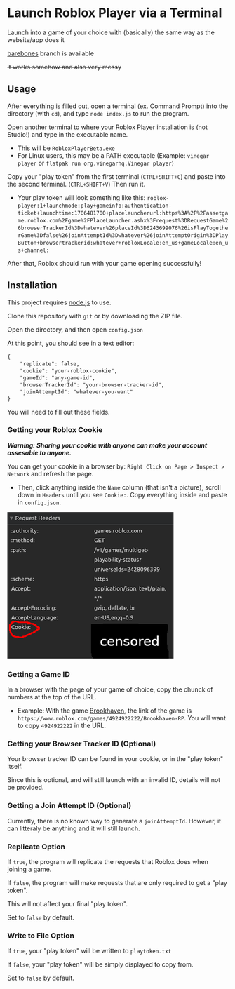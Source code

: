 # Launch Roblox Player via a Terminal

Launch into a game of your choice with (basically) the same way as the website/app does it

[barebones](https://github.com/Ev11nroo/robloxlaunch-via-terminal/tree/barebone) branch is available

~~it works somehow and also very messy~~

## Usage

After everything is filled out, open a terminal (ex. Command Prompt) into the directory (with `cd`), and type `node index.js` to run the program.

Open another terminal to where your Roblox Player installation is (not Studio!) and type in the executable name.

- This will be `RobloxPlayerBeta.exe`
- For Linux users, this may be a PATH executable (Example: `vinegar player` or `flatpak run org.vinegarhq.Vinegar player`)

Copy your "play token" from the first terminal (`CTRL+SHIFT+C`) and paste into the second terminal. (`CTRL+SHIFT+V`) Then run it.

- Your play token will look something like this: `roblox-player:1+launchmode:play+gameinfo:authentication-ticket+launchtime:1706481700+placelauncherurl:https%3A%2F%2Fassetgame.roblox.com%2Fgame%2FPlaceLauncher.ashx%3Frequest%3DRequestGame%26browserTrackerId%3Dwhatever%26placeId%3D6243699076%26isPlayTogetherGame%3Dfalse%26joinAttemptId%3Dwhatever%26joinAttemptOrigin%3DPlayButton+browsertrackerid:whatever+robloxLocale:en_us+gameLocale:en_us+channel:`

After that, Roblox should run with your game opening successfully!

## Installation

This project requires [node.js](https://nodejs.org/en/download) to use.

Clone this repository with `git` or by downloading the ZIP file.

Open the directory, and then open `config.json`

At this point, you should see in a text editor:

```
{
    "replicate": false,
    "cookie": "your-roblox-cookie",
    "gameId": "any-game-id",
    "browserTrackerId": "your-browser-tracker-id",
    "joinAttemptId": "whatever-you-want"
}
```

You will need to fill out these fields.

### Getting your Roblox Cookie

***Warning: Sharing your cookie with anyone can make your account assesable to anyone.***

You can get your cookie in a browser by: `Right Click on Page > Inspect > Network` and refresh the page.

+ Then, click anything inside the `Name` column (that isn't a picture), scroll down in `Headers` until you see `Cookie:`. Copy everything inside and paste in `config.json`.

![Screenshot of a request's headers, showing where your Roblox cookie is found](/cookie-example.png)

### Getting a Game ID

In a browser with the page of your game of choice, copy the chunck of numbers at the top of the URL.

- Example: With the game [Brookhaven](https://www.roblox.com/games/4924922222/Brookhaven-RP), the link of the game is `https://www.roblox.com/games/4924922222/Brookhaven-RP`. You will want to copy `4924922222` in the URL.

### Getting your Browser Tracker ID (Optional)

Your browser tracker ID can be found in your cookie, or in the "play token" itself.

Since this is optional, and will still launch with an invalid ID, details will not be provided.

### Getting a Join Attempt ID (Optional)

Currently, there is no known way to generate a `joinAttemptId`. However, it can litteraly be anything and it will still launch.

### Replicate Option

If `true`, the program will replicate the requests that Roblox does when joining a game.

If `false`, the program will make requests that are only required to get a "play token".

This will not affect your final "play token".

Set to `false` by default.

### Write to File Option

If `true`, your "play token" will be written to `playtoken.txt`

If `false`, your "play token" will be simply displayed to copy from.

Set to `false` by default.
